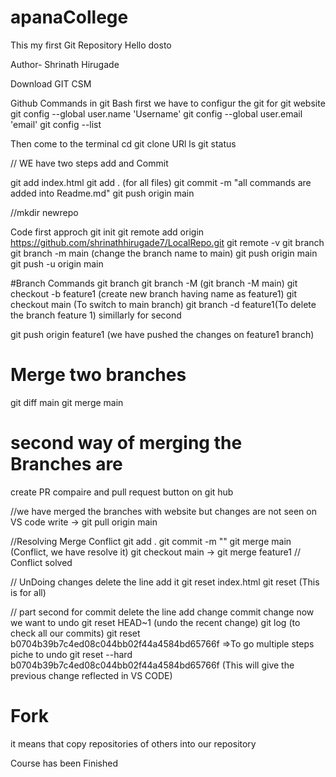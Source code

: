 # apanaCollege
This my first Git Repository
Hello dosto

Author- Shrinath Hirugade

Download GIT CSM

Github Commands
in git Bash first we have to configur the git for git website
git config --global user.name 'Username'
git config --global user.email 'email'
git config --list

Then come to the terminal
cd 
git clone URl
ls
git status

// WE have two steps add and Commit

git add index.html
git add . (for all files)
git commit -m "all commands are added into Readme.md"
git push origin main


//mkdir newrepo

Code first approch
git init
git remote add origin https://github.com/shrinathhirugade7/LocalRepo.git
git remote -v
git branch
git branch -m main (change the branch name to main)
git push origin main
git push -u origin main

#Branch Commands
git branch
git branch -M <renamed name> (git branch -M main)
git checkout -b feature1 (create new branch having name as feature1)
git checkout main (To switch to main branch)
git branch -d feature1(To delete the branch feature 1)
simillarly for second

git push origin feature1 (we have pushed the changes on feature1 branch)

# Merge two branches
git diff main
git merge main
# second way of merging the Branches are
create PR
compaire and pull request button on git hub

//we have merged the branches with website but changes are not seen on VS code
write ->
git pull origin main

//Resolving Merge Conflict
git add .
git commit -m ""
git merge main (Conflict, we have resolve it)
git checkout main -> git merge feature1
// Conflict solved


// UnDoing changes
delete the line
add it
git reset index.html
git reset (This is for all)

// part second for commit
delete the line
add change
commit change
now we want to undo
git reset HEAD~1 (undo the recent change)
git log (to check all our commits)
git reset b0704b39b7c4ed08c044bb02f44a4584bd65766f =>To go multiple steps piche to undo
git reset --hard  b0704b39b7c4ed08c044bb02f44a4584bd65766f (This will give the previous change reflected in VS CODE)

# Fork
it means that copy repositories of others into our repository

Course has been Finished